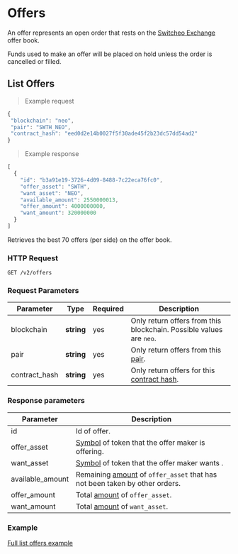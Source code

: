 # Offers

An offer represents an open order that rests on the [Switcheo Exchange](https://switcheo.exchange) offer book.

Funds used to make an offer will be placed on hold unless the order is cancelled or filled.

## List Offers

> Example request

 ```js
{
  "blockchain": "neo",
  "pair": "SWTH_NEO",
  "contract_hash": "eed0d2e14b0027f5f30ade45f2b23dc57dd54ad2"
}
 ```

 > Example response

 ```js
 [
   {
     "id": "b3a91e19-3726-4d09-8488-7c22eca76fc0",
     "offer_asset": "SWTH",
     "want_asset": "NEO",
     "available_amount": 2550000013,
     "offer_amount": 4000000000,
     "want_amount": 320000000
   }
 ]
 ```

Retrieves the best 70 offers (per side) on the offer book.

### HTTP Request

`GET /v2/offers`

### Request Parameters

Parameter     | Type       | Required | Description
------------- | ---------- | -------- | -----------
blockchain    | **string** | yes      | Only return offers from this blockchain. Possible values are `neo`.
pair          | **string** | yes      | Only return offers from this [pair](#pairs).
contract_hash | **string** | yes      | Only return offers for this [contract hash](#contracts).

### Response parameters

Parameter        | Description
---------------- | ----------
id               | Id of offer.
offer_asset      | [Symbol](#supported-assets) of token that the offer maker is offering.
want_asset       | [Symbol](#supported-assets) of token that the offer maker wants .
available_amount | Remaining [amount](#amounts) of `offer_asset` that has not been taken by other orders.
offer_amount     | Total [amount](#amounts) of `offer_asset`.
want_amount      | Total [amount](#amounts) of `want_asset`.

### Example
[Full list offers example](https://github.com/ConjurTech/switcheo-api-examples/blob/master/src/examples/offers/listOffersExample.js)
